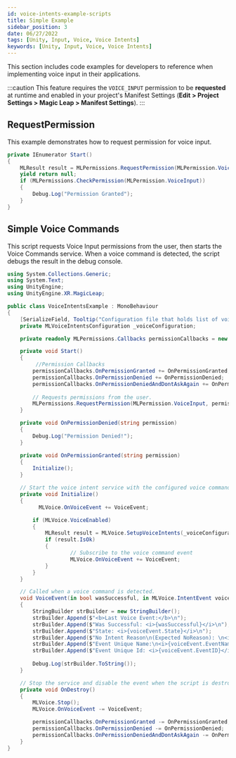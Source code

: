 ```yaml
---
id: voice-intents-example-scripts
title: Simple Example
sidebar_position: 3
date: 06/27/2022
tags: [Unity, Input, Voice, Voice Intents]
keywords: [Unity, Input, Voice, Voice Intents]
---
```


This section includes code examples for developers to reference when implementing voice input in their applications.

:::caution
This feature requires the `VOICE_INPUT` permission to be **requested** at runtime and enabled in your project's Manifest Settings (**Edit > Project Settings > Magic Leap > Manifest Settings**).
:::

## RequestPermission

This example demonstrates how to request permission for voice input.

```csharp
private IEnumerator Start()
{
    MLResult result = MLPermissions.RequestPermission(MLPermission.VoiceInput);
    yield return null;
    if (MLPermissions.CheckPermission(MLPermission.VoiceInput))
    {
        Debug.Log("Permission Granted");
    }
}
```

## Simple Voice Commands

This script requests Voice Input permissions from the user, then starts the Voice Commands service. When a voice command is detected, the script debugs the result in the debug console.

```csharp showLineNumbers
using System.Collections.Generic;
using System.Text;
using UnityEngine;
using UnityEngine.XR.MagicLeap;

public class VoiceIntentsExample : MonoBehaviour
{
    [SerializeField, Tooltip("Configuration file that holds list of voice commands.")]
    private MLVoiceIntentsConfiguration _voiceConfiguration;

    private readonly MLPermissions.Callbacks permissionCallbacks = new MLPermissions.Callbacks();

    private void Start()
    {
         //Permission Callbacks
        permissionCallbacks.OnPermissionGranted += OnPermissionGranted;
        permissionCallbacks.OnPermissionDenied += OnPermissionDenied;
        permissionCallbacks.OnPermissionDeniedAndDontAskAgain += OnPermissionDenied;
        
        // Requests permissions from the user. 
        MLPermissions.RequestPermission(MLPermission.VoiceInput, permissionCallbacks);
    }

    private void OnPermissionDenied(string permission)
    {
        Debug.Log("Permission Denied!");
    }

    private void OnPermissionGranted(string permission)
    {
        Initialize();
    }

    // Start the voice intent service with the configured voice commands.
    private void Initialize()
    {
          MLVoice.OnVoiceEvent += VoiceEvent;

        if (MLVoice.VoiceEnabled)
        {
            MLResult result = MLVoice.SetupVoiceIntents(_voiceConfiguration);
            if (result.IsOk)
            {
                    // Subscribe to the voice command event
                    MLVoice.OnVoiceEvent += VoiceEvent;
            }
        }
    }

    // Called when a voice command is detected.
    void VoiceEvent(in bool wasSuccessful, in MLVoice.IntentEvent voiceEvent)
    {
        StringBuilder strBuilder = new StringBuilder();
        strBuilder.Append($"<b>Last Voice Event:</b>\n");
        strBuilder.Append($"Was Successful: <i>{wasSuccessful}</i>\n");
        strBuilder.Append($"State: <i>{voiceEvent.State}</i>\n");
        strBuilder.Append($"No Intent Reason\n(Expected NoReason): \n<i>{voiceEvent.NoIntentReason}</i>\n");
        strBuilder.Append($"Event Unique Name:\n<i>{voiceEvent.EventName}</i>\n");
        strBuilder.Append($"Event Unique Id: <i>{voiceEvent.EventID}</i>\n");
        
        Debug.Log(strBuilder.ToString());
    }

    // Stop the service and disable the event when the script is destroyed.
    private void OnDestroy()
    {
        MLVoice.Stop();
        MLVoice.OnVoiceEvent -= VoiceEvent;

        permissionCallbacks.OnPermissionGranted -= OnPermissionGranted;
        permissionCallbacks.OnPermissionDenied -= OnPermissionDenied;
        permissionCallbacks.OnPermissionDeniedAndDontAskAgain -= OnPermissionDenied;
    }
}

```
